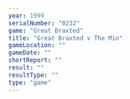 ```yaml
---
year: 1999
serialNumber: "0232" 
game: "Great Braxted"
title: "Great Braxted v The Min"
gameLocation: ""
gameDate: ""
shortReport: ""
result: ""
resultType: ""
type: "game"
---
```

